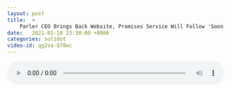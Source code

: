```yaml
---
layout: post
title:  >
    Parler CEO Brings Back Website, Promises Service Will Follow 'Soon'
date:   2021-01-18 23:30:00 +0000
categories: solidot
video-id: qg2va-Q78wc
---
```


<audio src="/assets/2c0466b71a95514b38fc41266bfb86bf.mp3" style="width: 100%;" controls></audio>

